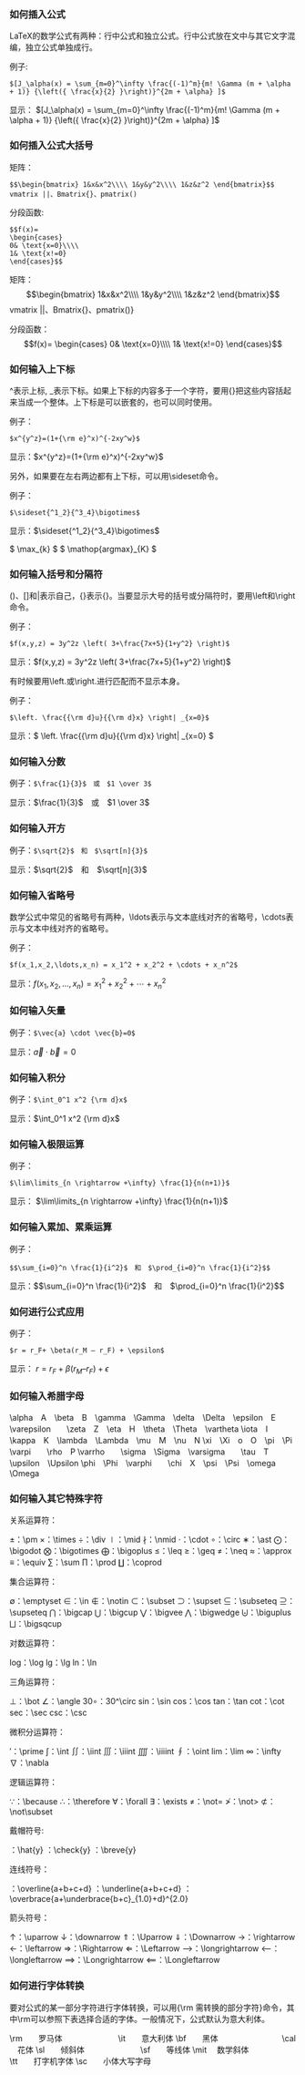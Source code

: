 
### 如何插入公式

LaTeX的数学公式有两种：行中公式和独立公式。行中公式放在文中与其它文字混编，独立公式单独成行。

例子:

```
$[J_\alpha(x) = \sum_{m=0}^\infty \frac{(-1)^m}{m! \Gamma (m + \alpha + 1)} {\left({ \frac{x}{2} }\right)}^{2m + \alpha} ]$
```

显示： $[J_\alpha(x) = \sum_{m=0}^\infty \frac{(-1)^m}{m! \Gamma (m + \alpha + 1)} {\left({ \frac{x}{2} }\right)}^{2m + \alpha} ]$

### 如何插入公式大括号

矩阵：

```
$$\begin{bmatrix} 1&x&x^2\\\\ 1&y&y^2\\\\ 1&z&z^2 \end{bmatrix}$$ 
vmatrix ||、Bmatrix{}、pmatrix()
```

分段函数:

```
$$f(x)=
\begin{cases}
0& \text{x=0}\\\\
1& \text{x!=0}
\end{cases}$$
```
矩阵：$$\begin{bmatrix} 1&x&x^2\\\\ 1&y&y^2\\\\ 1&z&z^2 \end{bmatrix}$$ 
vmatrix ||、Bmatrix{}、pmatrix()}

分段函数：
$$f(x)=
\begin{cases}
0& \text{x=0}\\\\
1& \text{x!=0}
\end{cases}$$

### 如何输入上下标

^表示上标, _表示下标。如果上下标的内容多于一个字符，要用{}把这些内容括起来当成一个整体。上下标是可以嵌套的，也可以同时使用。

例子：

```
$x^{y^z}=(1+{\rm e}^x)^{-2xy^w}$
```

显示：$x^{y^z}=(1+{\rm e}^x)^{-2xy^w}$

另外，如果要在左右两边都有上下标，可以用\sideset命令。

例子：

```
$\sideset{^1_2}{^3_4}\bigotimes$
```

显示：$\sideset{^1_2}{^3_4}\bigotimes$

$ \max_{k} $
$ \mathop{argmax}_{K} $
    
### 如何输入括号和分隔符

()、[]和|表示自己，{}表示{}。当要显示大号的括号或分隔符时，要用\left和\right命令。

例子：

```
$f(x,y,z) = 3y^2z \left( 3+\frac{7x+5}{1+y^2} \right)$
```

显示：$f(x,y,z) = 3y^2z \left( 3+\frac{7x+5}{1+y^2} \right)$

有时候要用\left.或\right.进行匹配而不显示本身。

例子：

```
$\left. \frac{{\rm d}u}{{\rm d}x} \right| _{x=0}$
```

显示：$ \left. \frac{{\rm d}u}{{\rm d}x} \right| _{x=0} $

### 如何输入分数

例子：`$\frac{1}{3}$　或　$1 \over 3$`

显示：$\frac{1}{3}$　或　$1 \over 3$

### 如何输入开方

例子：`$\sqrt{2}$　和　$\sqrt[n]{3}$`

显示：$\sqrt{2}$　和　$\sqrt[n]{3}$

### 如何输入省略号

数学公式中常见的省略号有两种，\ldots表示与文本底线对齐的省略号，\cdots表示与文本中线对齐的省略号。

例子：

```
$f(x_1,x_2,\ldots,x_n) = x_1^2 + x_2^2 + \cdots + x_n^2$
```

显示：$f(x_1,x_2,\ldots,x_n) = x_1^2 + x_2^2 + \cdots + x_n^2$

### 如何输入矢量

例子：`$\vec{a} \cdot \vec{b}=0$`

显示：$\vec{a} \cdot \vec{b}=0$

### 如何输入积分

例子：`$\int_0^1 x^2 {\rm d}x$`

显示：$\int_0^1 x^2 {\rm d}x$

### 如何输入极限运算

例子：

```
$\lim\limits_{n \rightarrow +\infty} \frac{1}{n(n+1)}$ 
```

显示：
$\lim\limits_{n \rightarrow +\infty} \frac{1}{n(n+1)}$ 

### 如何输入累加、累乘运算

例子：

```
$$\sum_{i=0}^n \frac{1}{i^2}$　和　$\prod_{i=0}^n \frac{1}{i^2}$$
```

显示：$$\sum_{i=0}^n \frac{1}{i^2}$　和　$\prod_{i=0}^n \frac{1}{i^2}$$

### 如何进行公式应用

例子：

```
$r = r_F+ \beta(r_M – r_F) + \epsilon$
```

显示： $r = r_F+ \beta(r_M – r_F) + \epsilon$

### 如何输入希腊字母

\alpha　A　\beta　B　\gamma　\Gamma　\delta　\Delta　\epsilon　E 
\varepsilon　　\zeta　Z　\eta　H　\theta　\Theta　\vartheta 
\iota　I　\kappa　K　\lambda　\Lambda　\mu　M　\nu　N 
\xi　\Xi　o　O　\pi　\Pi　\varpi　　\rho　P 
\varrho　　\sigma　\Sigma　\varsigma　　\tau　T　\upsilon　\Upsilon 
\phi　\Phi　\varphi　　\chi　X　\psi　\Psi　\omega　\Omega


### 如何输入其它特殊字符
关系运算符：

±：\pm 
×：\times 
÷：\div 
∣：\mid 
∤：\nmid 
⋅：\cdot 
∘：\circ 
∗：\ast 
⨀：\bigodot 
⨂：\bigotimes 
⨁：\bigoplus 
≤：\leq 
≥：\geq 
≠：\neq 
≈：\approx 
≡：\equiv 
∑：\sum 
∏：\prod 
∐：\coprod

集合运算符：

∅：\emptyset 
∈：\in 
∉：\notin 
⊂：\subset 
⊃：\supset 
⊆：\subseteq 
⊇：\supseteq 
⋂：\bigcap 
⋃：\bigcup 
⋁：\bigvee 
⋀：\bigwedge 
⨄：\biguplus 
⨆：\bigsqcup


对数运算符：


log：\log 
lg：\lg 
ln：\ln

三角运算符：

⊥：\bot 
∠：\angle 
30∘：30^\circ 
sin：\sin 
cos：\cos 
tan：\tan 
cot：\cot 
sec：\sec 
csc：\csc


微积分运算符：


′：\prime 
∫：\int 
∬：\iint 
∭：\iiint 
⨌：\iiiint 
∮：\oint 
lim：\lim 
∞：\infty 
∇：\nabla


逻辑运算符：

∵：\because 
∴：\therefore 
∀：\forall 
∃：\exists 
≠：\not= 
≯：\not> 
⊄：\not\subset


戴帽符号:


：\hat{y} 
：\check{y} 
：\breve{y}


连线符号：

：\overline{a+b+c+d} 
：\underline{a+b+c+d} 
：\overbrace{a+\underbrace{b+c}_{1.0}+d}^{2.0}


箭头符号：

↑：\uparrow 
↓：\downarrow 
⇑：\Uparrow 
⇓：\Downarrow 
→：\rightarrow 
←：\leftarrow 
⇒：\Rightarrow 
⇐：\Leftarrow 
⟶：\longrightarrow 
⟵：\longleftarrow 
⟹：\Longrightarrow 
⟸：\Longleftarrow

### 如何进行字体转换

要对公式的某一部分字符进行字体转换，可以用{\rm 需转换的部分字符}命令，其中\rm可以参照下表选择合适的字体。一般情况下，公式默认为意大利体。


\rm　　罗马体　　　　　　　\it　　意大利体 
\bf　　黑体　　　　　　　　\cal 　花体 
\sl　　倾斜体　　　　　　　\sf　　等线体 
\mit 　数学斜体　　　　　　\tt　　打字机字体 
\sc　　小体大写字母

